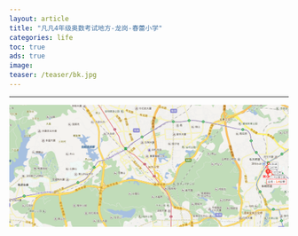 ```yaml
---
layout: article
title: "凡凡4年级奥数考试地方-龙岗-春蕾小学"
categories: life
toc: true
ads: true
image:
teaser: /teaser/bk.jpg
---
```


---



![df](https://github.com/storage201602/storage201602/blob/master/myhome2016/_posts/life/2016-10-19-20161019102723life.md/ditu.png?raw=true)

